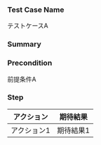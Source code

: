 ### Test Case Name
テストケースA

### Summary


### Precondition
前提条件A

### Step
|  アクション |  期待結果  |
| ---- | ---- |
|  アクション1  |  期待結果1  |
